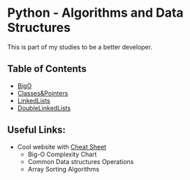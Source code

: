 # Python - Algorithms and Data Structures

This is part of my studies to be a better developer.


## Table of Contents

- [BigO](BigO)
- [Classes&Pointers](Classes&Pointers)
- [LinkedLists](LinkedList)
- [DoubleLinkedLists](DoubleLinkedLists)


## Useful Links:
 
- Cool website with [Cheat Sheet](https://www.bigocheatsheet.com/)
  - Big-O Complexity Chart
  - Common Data structures Operations
  - Array Sorting Algorithms